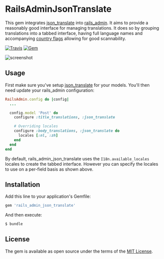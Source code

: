 # RailsAdminJsonTranslate
This gem integrates [json_translate](https://github.com/cfabianski/json_translate) into [rails_admin](https://github.com/sferik/rails_admin). It aims to provide a reasonably good interface for managing translations. It does so by grouping translations into a tabbed interface, having full language names and accompanying [country flags](https://github.com/richardvenneman/emoji_flag) allowing for good scannability.

[![Travis](https://img.shields.io/travis/richardvenneman/rails_admin_json_translate.svg?style=flat-square)](https://travis-ci.org/richardvenneman/rails_admin_json_translate)
[![Gem](https://img.shields.io/gem/v/rails_admin_json_translate.svg?style=flat-square)](https://rubygems.org/gems/rails_admin_json_translate)

![screenshot](https://cloud.githubusercontent.com/assets/75705/23833356/7c448ddc-0744-11e7-83fc-22eb1851d060.png)

## Usage
First make sure you've setup [json_translate](https://github.com/cfabianski/json_translate) for your models. You'll then need update your rails_admin configuration:

```ruby
RailsAdmin.config do |config|
  ...

  config.model 'Post' do
    configure :title_translations, :json_translate

    # Overriding locales
    configure :body_translations, :json_translate do
      locales [:nl, :zh]
    end
  end
end
```

By default, rails_admin_json_translate uses the `I18n.available_locales` locales to create the tabbed interface. However you can specify the locales to use on a per-field basis as shown above.

## Installation
Add this line to your application's Gemfile:

```ruby
gem 'rails_admin_json_translate'
```

And then execute:
```bash
$ bundle
```

## License
The gem is available as open source under the terms of the [MIT License](http://opensource.org/licenses/MIT).

